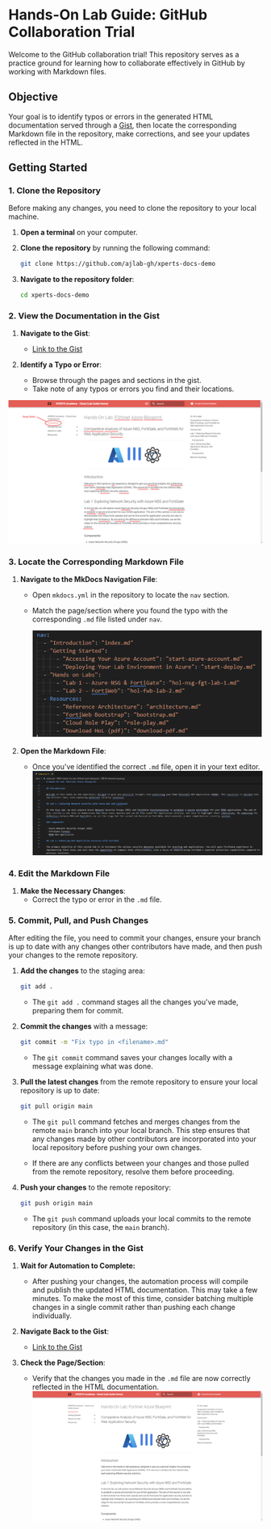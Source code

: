 # Hands-On Lab Guide: GitHub Collaboration Trial

Welcome to the GitHub collaboration trial! This repository serves as a practice ground for learning how to collaborate effectively in GitHub by working with Markdown files.

## Objective

Your goal is to identify typos or errors in the generated HTML documentation served through a [Gist](https://ajlab-gh.github.io/xperts-docs-demo), then locate the corresponding Markdown file in the repository, make corrections, and see your updates reflected in the HTML.

## Getting Started

### 1. Clone the Repository

Before making any changes, you need to clone the repository to your local machine.

1. **Open a terminal** on your computer.
2. **Clone the repository** by running the following command:

   ```bash
   git clone https://github.com/ajlab-gh/xperts-docs-demo
   ```

3. **Navigate to the repository folder**:

   ```bash
   cd xperts-docs-demo
   ```

### 2. View the Documentation in the Gist

1. **Navigate to the Gist**:
   - [Link to the Gist](https://ajlab-gh.github.io/xperts-docs-demo)

2. **Identify a Typo or Error**:
   - Browse through the pages and sections in the gist.
   - Take note of any typos or errors you find and their locations.

![Typos and Typo Location](https://raw.githubusercontent.com/ajlab-gh/xperts-docs-demo/main/images/typo.png)

### 3. Locate the Corresponding Markdown File

1. **Navigate to the MkDocs Navigation File**:
   - Open `mkdocs.yml` in the repository to locate the `nav` section.
   - Match the page/section where you found the typo with the corresponding `.md` file listed under `nav`.
  
     ![Locating the file with Nav](https://raw.githubusercontent.com/ajlab-gh/xperts-docs-demo/main/images/nav.png)

2. **Open the Markdown File**:
   - Once you've identified the correct `.md` file, open it in your text editor.
     ![Open Relevant MD File](https://raw.githubusercontent.com/ajlab-gh/xperts-docs-demo/main/images/vscode_md_file.png)

### 4. Edit the Markdown File

1. **Make the Necessary Changes**:
   - Correct the typo or error in the `.md` file.

### 5. Commit, Pull, and Push Changes

After editing the file, you need to commit your changes, ensure your branch is up to date with any changes other contributors have made, and then push your changes to the remote repository.

1. **Add the changes** to the staging area:

   ```bash
   git add .
   ```

   - The `git add .` command stages all the changes you've made, preparing them for commit.

2. **Commit the changes** with a message:

   ```bash
   git commit -m "Fix typo in <filename>.md"
   ```

   - The `git commit` command saves your changes locally with a message explaining what was done.

3. **Pull the latest changes** from the remote repository to ensure your local repository is up to date:

   ```bash
   git pull origin main
   ```

   - The `git pull` command fetches and merges changes from the remote `main` branch into your local branch. This step ensures that any changes made by other contributors are incorporated into your local repository before pushing your own changes.

   - If there are any conflicts between your changes and those pulled from the remote repository, resolve them before proceeding.

4. **Push your changes** to the remote repository:

   ```bash
   git push origin main
   ```

   - The `git push` command uploads your local commits to the remote repository (in this case, the `main` branch).

### 6. Verify Your Changes in the Gist

1. **Wait for Automation to Complete:**
   - After pushing your changes, the automation process will compile and publish the updated HTML documentation. This may take a few minutes. To make the most of this time, consider batching multiple changes in a single commit rather than pushing each change individually.

2. **Navigate Back to the Gist**:
   - [Link to the Gist](https://ajlab-gh.github.io/xperts-docs-demo)

3. **Check the Page/Section**:
   - Verify that the changes you made in the `.md` file are now correctly reflected in the HTML documentation.
     ![See Corrected Web Page](https://raw.githubusercontent.com/ajlab-gh/xperts-docs-demo/main/images/after.png)
